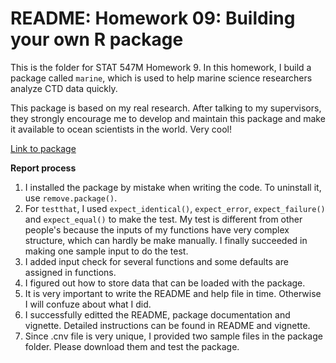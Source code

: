 # README: Homework 09: Building your own R package

This is the folder for STAT 547M Homework 9. In this homework, I build a package called `marine`, which is used to help marine science researchers analyze CTD data quickly.

This package is based on my real research. After talking to my supervisors, they strongly encourage me to develop and maintain this package and make it available to ocean scientists in the world. Very cool!

[Link to package](https://github.com/yuanjisun/marine)

__Report process__

1. I installed the package by mistake when writing the code. To uninstall it, use `remove.package()`.
2. For `testthat`, I used `expect_identical()`, `expect_error`, `expect_failure()` and `expect_equal()` to make the test. My test is different from other people's because the inputs of my functions have very complex structure, which can hardly be make manually. I finally succeeded in making one sample input to do the test.
3. I added input check for several functions and some defaults are assigned in functions.
4. I figured out how to store data that can be loaded with the package.
5. It is very important to write the README and help file in time. Otherwise I will confuze about what I did.
6. I successfully editted the README, package documentation and vignette. Detailed instructions can be found in README and vignette.
7. Since .cnv file is very unique, I provided two sample files in the package folder. Please download them and test the package.
